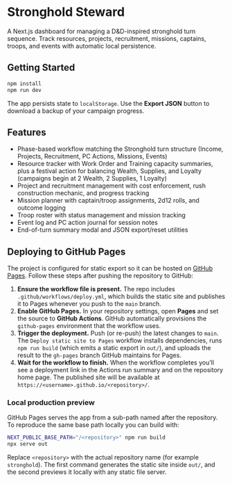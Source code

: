 # Stronghold Steward

A Next.js dashboard for managing a D&D-inspired stronghold turn sequence. Track resources, projects, recruitment, missions, captains, troops, and events with automatic local persistence.

## Getting Started

```bash
npm install
npm run dev
```

The app persists state to `localStorage`. Use the **Export JSON** button to download a backup of your campaign progress.

## Features

- Phase-based workflow matching the Stronghold turn structure (Income, Projects, Recruitment, PC Actions, Missions, Events)
- Resource tracker with Work Order and Training capacity summaries, plus a festival action for balancing Wealth, Supplies, and Loyalty (campaigns begin at 2 Wealth, 2 Supplies, 1 Loyalty)
- Project and recruitment management with cost enforcement, rush construction mechanic, and progress tracking
- Mission planner with captain/troop assignments, 2d12 rolls, and outcome logging
- Troop roster with status management and mission tracking
- Event log and PC action journal for session notes
- End-of-turn summary modal and JSON export/reset utilities

## Deploying to GitHub Pages

The project is configured for static export so it can be hosted on [GitHub Pages](https://pages.github.com/). Follow these steps after pushing the repository to GitHub:

1. **Ensure the workflow file is present.** The repo includes `.github/workflows/deploy.yml`, which builds the static site and publishes it to Pages whenever you push to the `main` branch.
2. **Enable GitHub Pages.** In your repository settings, open **Pages** and set the source to **GitHub Actions**. GitHub automatically provisions the `github-pages` environment that the workflow uses.
3. **Trigger the deployment.** Push (or re-push) the latest changes to `main`. The `Deploy static site to Pages` workflow installs dependencies, runs `npm run build` (which emits a static export in `out/`), and uploads the result to the `gh-pages` branch GitHub maintains for Pages.
4. **Wait for the workflow to finish.** When the workflow completes you’ll see a deployment link in the Actions run summary and on the repository home page. The published site will be available at `https://<username>.github.io/<repository>/`.

### Local production preview

GitHub Pages serves the app from a sub-path named after the repository. To reproduce the same base path locally you can build with:

```bash
NEXT_PUBLIC_BASE_PATH="/<repository>" npm run build
npx serve out
```

Replace `<repository>` with the actual repository name (for example `stronghold`). The first command generates the static site inside `out/`, and the second previews it locally with any static file server.
